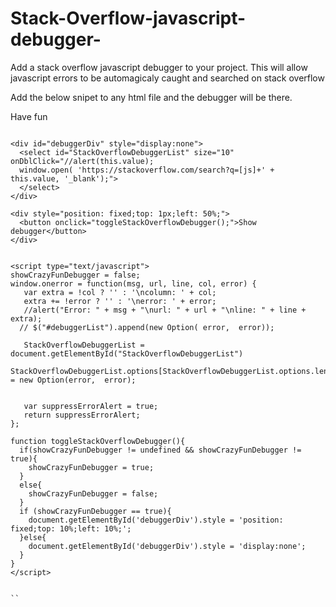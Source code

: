 # Stack-Overflow-javascript-debugger-
Add a stack overflow javascript debugger to your project. This will allow javascript errors to be automagicaly caught and searched on stack overflow 

Add the below snipet to any html file and the debugger will be there. 

Have fun



```

<div id="debuggerDiv" style="display:none">
  <select id="StackOverflowDebuggerList" size="10" onDblClick="//alert(this.value);
  window.open( 'https://stackoverflow.com/search?q=[js]+' + this.value, '_blank');">
  </select>
</div>

<div style="position: fixed;top: 1px;left: 50%;">
  <button onclick="toggleStackOverflowDebugger();">Show debugger</button>
</div>


<script type="text/javascript">
showCrazyFunDebugger = false;
window.onerror = function(msg, url, line, col, error) {
   var extra = !col ? '' : '\ncolumn: ' + col;
   extra += !error ? '' : '\nerror: ' + error;
   //alert("Error: " + msg + "\nurl: " + url + "\nline: " + line + extra);
  // $("#debuggerList").append(new Option( error,  error));

   StackOverflowDebuggerList = document.getElementById("StackOverflowDebuggerList")
   StackOverflowDebuggerList.options[StackOverflowDebuggerList.options.length] = new Option(error,  error);


   var suppressErrorAlert = true;
   return suppressErrorAlert;
};

function toggleStackOverflowDebugger(){
  if(showCrazyFunDebugger != undefined && showCrazyFunDebugger != true){
    showCrazyFunDebugger = true;
  }
  else{
    showCrazyFunDebugger = false;
  }
  if (showCrazyFunDebugger == true){
    document.getElementById('debuggerDiv').style = 'position: fixed;top: 10%;left: 10%;';
  }else{
    document.getElementById('debuggerDiv').style = 'display:none';
  }
}
</script>


``
